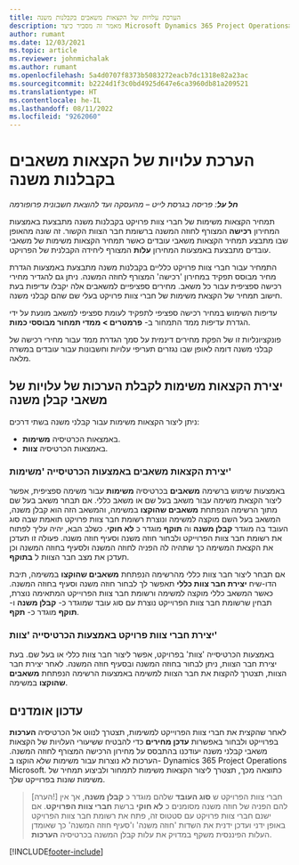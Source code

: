 ```yaml
---
title: הערכת עלויות של הקצאות משאבים בקבלנות משנה
description: מאמר זה מסביר כיצד Microsoft Dynamics 365 Project Operations‏ מחשבת הערכת עלות של הקצאות משאבים בקבלנות משנה.
author: rumant
ms.date: 12/03/2021
ms.topic: article
ms.reviewer: johnmichalak
ms.author: rumant
ms.openlocfilehash: 5a4d0707f8373b5083272eacb7dc1318e82a23ac
ms.sourcegitcommit: b2224d1f3c0bd4925d647e6ca3960db81a209521
ms.translationtype: HT
ms.contentlocale: he-IL
ms.lasthandoff: 08/11/2022
ms.locfileid: "9262060"
---
```

# <a name="cost-estimation-of-subcontracted-resource-assignments"></a>הערכת עלויות של הקצאות משאבים בקבלנות משנה

_**חל על**: פריסה בגרסת לייט – מהעסקה ועד להוצאת חשבונית פרופורמה_

תמחיר הקצאות משימות של חברי צוות פרויקט בקבלנות משנה מתבצעת באמצעות המחירון **רכישה** המצורף לחוזה המשנה ברשומת חבר הצוות הקשור. זה שונה מהאופן שבו מתבצע תמחיר הקצאות משאבי עובדים כאשר תמחיר הקצאות משימות של משאבי עובדים מתבצעת באמצעות המחירון **עלות** המצורף ליחידה הקבלנית של הפרויקט. 

התמחיר עבור חברי צוות פרויקט כלליים בקבלנות משנה מתבצעת באמצעות הגדרת מחיר מבוסס תפקיד במחירון 'רכישה' המצורף לחוזה המשנה. ניתן גם להגדיר מחירי רכישה ספציפית עבור כל משאב. מחירים ספציפיים למשאבים אלה יקבלו עדיפות בעת חישוב תמחיר של הקצאת משימות של חברי צוות פרויקט בעלי שם שהם קבלני משנה. 

עדיפות השימוש במחיר רכישה ספציפי לתפקיד לעומת ספציפי למשאב מונעת על ידי הגדרת עדיפות ממד התמחור ב- **פרמטרים > ממדי תמחור מבוססי כמות**.

פונקציונליות זו של הפקת מחירים דינמית על סמך הגדרת ממד עבור מחירי רכישה של קבלני משנה דומה לאופן שבו נגזרים תעריפי עלויות וחשבונות עבור עובדים במשרה מלאה. 

## <a name="creating-task-assignments-for-getting-cost-estimates-of-subcontractor-resources"></a>יצירת הקצאות משימות לקבלת הערכות של עלויות של משאבי קבלן משנה

ניתן ליצור הקצאות משימות עבור קבלני משנה בשתי דרכים: 
- באמצאות הכרטיסיה **משימות**.
- באמצאות הכרטיסיה **צוות**.

### <a name="creating-resources-assignments-using-the-tasks-tab"></a>יצירת הקצאות משאבים באמצעות הכרטיסייה 'משימות'
באמצעות שימוש ברשימה **משאבים** בכרטיסיה **משימות** עבור משימה ספציפית, אפשר ליצור הקצאת משימה עבור משאב בעל שם או משאב כללי. אם תבחר משאב בעל שם מתוך הרשימה הנפתחת **משאבים שהוקצו** במשימה, והמשאב הזה הוא קבלן משנה, המשאב בעל השם מוקצה למשימה ונוצרת רשומת חבר צוות פרויקט תואמת שבה סוג העובד בה מוגדר **קבלן משנה** וה **תוקף** מוגדר כ **לא חוקי**. כשלב הבא, יהיה עליך לפתוח את רשומת חבר צוות הפרוייקט ולבחור חוזה משנה וסעיף חוזה משנה. פעולה זו תעדכן את הקצאת המשימה כך שתהיה לה הפניה לחוזה המשנה ולסעיף בחוזה המשנה וכן תעדכן את מצב חבר הצוות ל **בתוקף**.

אם תבחר ליצור חבר צוות כללי מהרשימה הנפתחת **משאבים שהוקצו** במשימה, תיבת הדו-שיח **יצירת חבר צוות כללי** תאפשר לך לבחור חוזה משנה וסעיף בחוזה המשנה. כאשר המשאב כללי מוקצה למשימה ורשומת חבר צוות הפרוייקט המתאימה נוצרת, תבחין שרשומת חבר צוות הפרוייקט נוצרת עם סוג עובד שמוגדר כ- **קבלן משנה** ו- **תוקף** מוגדר כ- **תקף**.

### <a name="creating-project-team-members-using-the-team-tab"></a>יצירת חברי צוות פרויקט באמצעות הכרטיסייה 'צוות'
באמצעות הכרטיסייה 'צוות' בפרויקט, אפשר ליצור חבר צוות כללי או בעל שם. בעת יצירת חבר הצוות, ניתן לבחור בחוזה המשנה ובסעיף חוזה המשנה. לאחר יצירת חבר הצוות, תצטרך להקצות את חבר הצוות למשימה באמצעות הרשימה הנפתחת **משאבים שהוקצו** במשימה. 

## <a name="updating-estimates"></a>עדכון אומדנים
לאחר שהקצית את חברי צוות הפרוייקט למשימות, תצטרך לנווט אל הכרטיסיה **הערכות** בפרוייקט ולבחור באפשרות **עדכן מחירים** כדי להבטיח ששיעורי העלויות של הקצאות משאבי קבלני משנה יעודכנו בהתבסס על מחירון הרכישה המצורף לחוזה המשנה. הערכות לא נוצרות עבור משימות שלא הוקצו ב- Dynamics 365 Project Operations Microsoft. כתוצאה מכך, תצטרך ליצור הקצאות משימות לתמחור ולביצוע תמחיר של משימות שונות בפרוייקט שלך. 

> [הערה!] חברי צוות הפרויקט ש **סוג העובד** שלהם מוגדר כ **קבלן משנה**, אך אין להם הפניה של חוזה משנה מסומנים כ **לא חוקי** ברשת **חברי צוות הפרויקט**. אם ישנם חברי צוות פרויקט עם סטטוס זה, פתח את רשומת חבר צוות הפרויקט באופן ידני ועדכן ידנית את השדות 'חוזה משנה' ו'סעיף חוזה המשנה' כך שאומדן העלות הפיננסית משקף במדויק את עלות קבלן המשנה בכרטיסיה **הערכות**. 


[!INCLUDE[footer-include](../../includes/footer-banner.md)]
